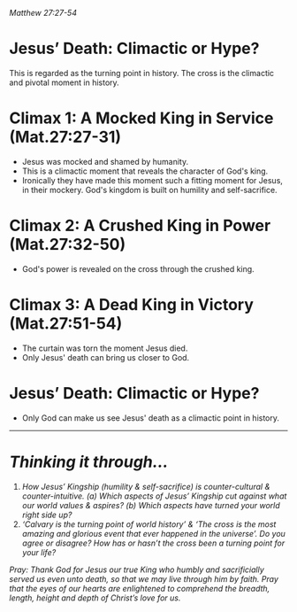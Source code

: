 *Matthew 27:27-54*
# Jesus’ Death: Climactic or Hype?
This is regarded as the turning point in history. The cross is the climactic and pivotal moment in history.

# Climax 1: A Mocked King in Service (Mat.27:27-31)
- Jesus was mocked and shamed by humanity.
- This is a climactic moment that reveals the character of God's king.
- Ironically they have made this moment such a fitting moment for Jesus, in their mockery. God's kingdom is built on humility and self-sacrifice.
# Climax 2: A Crushed King in Power (Mat.27:32-50)
- God's power is revealed on the cross through the crushed king.
# Climax 3: A Dead King in Victory (Mat.27:51-54)
- The curtain was torn the moment Jesus died. 
- Only Jesus' death can bring us closer to God.
# Jesus’ Death: Climactic or Hype?
- Only God can make us see Jesus' death as a climactic point in history. 

----
# *Thinking it through…*
1. *How Jesus’ Kingship (humility & self-sacrifice) is counter-cultural & counter-intuitive.*
*(a) Which aspects of Jesus’ Kingship cut against what our world values & aspires?*
*(b) Which aspects have turned your world right side up?*
2. *‘Calvary is the turning point of world history’ & ‘The cross is the most amazing and glorious event that ever happened in the universe’. Do you agree or disagree? How has or hasn’t the cross been a turning point for your life?*

*Pray: Thank God for Jesus our true King who humbly and sacrificially served us even unto death, so that we may live through him by faith. Pray that the eyes of our hearts are enlightened to comprehend the breadth, length, height and depth of Christ’s love for us.*